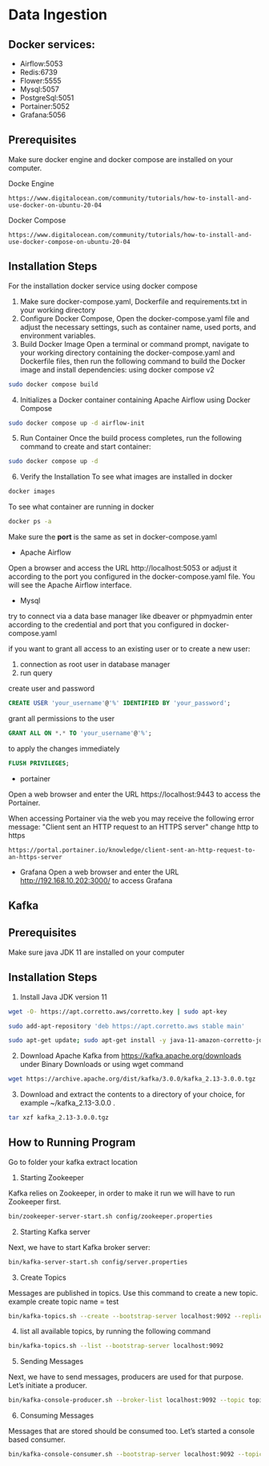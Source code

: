 # Data Ingestion

## Docker services:
- Airflow:5053
- Redis:6739
- Flower:5555
- Mysql:5057
- PostgreSql:5051
- Portainer:5052
- Grafana:5056

## Prerequisites
Make sure docker engine and docker compose are installed on your computer.

Docke Engine
```url
https://www.digitalocean.com/community/tutorials/how-to-install-and-use-docker-on-ubuntu-20-04
```

Docker Compose
```url
https://www.digitalocean.com/community/tutorials/how-to-install-and-use-docker-compose-on-ubuntu-20-04
```

## Installation Steps

For the installation docker service using docker compose
1. Make sure docker-compose.yaml, Dockerfile and requirements.txt in your working directory
2. Configure Docker Compose, Open the docker-compose.yaml file and adjust the necessary settings, such as container name, used ports, and environment variables.
3. Build Docker Image
Open a terminal or command prompt, navigate to your working directory containing the docker-compose.yaml and Dockerfile files, then run the following command to build the Docker image and install dependencies:
using docker compose v2
```bash
sudo docker compose build
```
4. Initializes a Docker container containing Apache Airflow using Docker Compose
```bash
sudo ​​docker compose up -d airflow-init
```
5. Run Container
Once the build process completes, run the following command to create and start container:
```bash
sudo docker compose up -d
```
6. Verify the Installation
To see what images are installed in docker
```bash
docker images
```
To see what container are running in docker
```bash
docker ps -a
```
Make sure the **port** is the same as set in docker-compose.yaml

- Apache Airflow

Open a browser and access the URL http://localhost:5053 or adjust it according to the port you configured in the docker-compose.yaml file. You will see the Apache Airflow interface.

- Mysql

try to connect via a data base manager like dbeaver or phpmyadmin enter according to the credential and port that you configured in docker-compose.yaml

if you want to grant all access to an existing user or to create a new user:
1. connection as root user in database manager
2. run query

create user and password
```sql
CREATE USER 'your_username'@'%' IDENTIFIED BY 'your_password';
```

grant all permissions to the user
```sql
GRANT ALL ON *.* TO 'your_username'@'%';
```

to apply the changes immediately
```sql
FLUSH PRIVILEGES;
```

- portainer

Open a web browser and enter the URL https://localhost:9443 to access the Portainer.

When accessing Portainer via the web you may receive the following error message: "Client sent an HTTP request to an HTTPS server" change http to https
```link
https://portal.portainer.io/knowledge/client-sent-an-http-request-to-an-https-server

```

- Grafana
Open a web browser and enter the URL http://192.168.10.202:3000/ to access Grafana


## Kafka

## Prerequisites
Make sure java JDK 11 are installed on your computer

## Installation Steps

1. Install Java JDK version 11
```bash
wget -O- https://apt.corretto.aws/corretto.key | sudo apt-key
```
```bash
sudo add-apt-repository 'deb https://apt.corretto.aws stable main'
```
```bash
sudo apt-get update; sudo apt-get install -y java-11-amazon-corretto-jdk
```
2. Download Apache Kafka from https://kafka.apache.org/downloads under Binary Downloads
or using wget command
```bash
wget https://archive.apache.org/dist/kafka/3.0.0/kafka_2.13-3.0.0.tgz
```
3. Download and extract the contents to a directory of your choice, for example ~/kafka_2.13-3.0.0 .
```bash
tar xzf kafka_2.13-3.0.0.tgz
```
## How to Running Program

Go to folder your kafka extract location

1. Starting Zookeeper

Kafka relies on Zookeeper, in order to make it run we will have to run Zookeeper first.

```bash
bin/zookeeper-server-start.sh config/zookeeper.properties
```

2. Starting Kafka server

Next, we have to start Kafka broker server:
```bash
bin/kafka-server-start.sh config/server.properties
```

3. Create Topics

Messages are published in topics. Use this command to create a new topic. example create topic name = test

```bash
bin/kafka-topics.sh --create --bootstrap-server localhost:9092 --replication-factor 1 --partitions 1 --topic test
```

4. list all available topics, by running the following command

```bash
bin/kafka-topics.sh --list --bootstrap-server localhost:9092
```

5. Sending Messages

Next, we have to send messages, producers are used for that purpose. Let’s initiate a producer. 

```bash
bin/kafka-console-producer.sh --broker-list localhost:9092 --topic topic_name
```

6. Consuming Messages

Messages that are stored should be consumed too. Let’s started a console based consumer.

```bash
bin/kafka-console-consumer.sh --bootstrap-server localhost:9092 --topic topic_name --from-beginning
```











